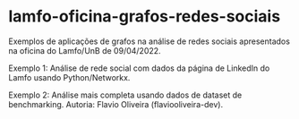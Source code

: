 # lamfo-oficina-grafos-redes-sociais

Exemplos de aplicações de grafos na análise de redes sociais apresentados na oficina do Lamfo/UnB de 09/04/2022.

Exemplo 1: Análise de rede social com dados da página de LinkedIn do Lamfo usando Python/Networkx.

Exemplo 2: Análise mais completa usando dados de dataset de benchmarking. Autoria: Flavio Oliveira (flaviooliveira-dev).
